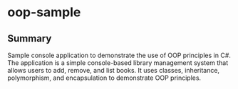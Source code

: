 # oop-sample

## Summary
Sample console application to demonstrate the use of OOP principles in C#.
The application is a simple console-based library management system that allows users to add, remove, and list books. It uses classes, inheritance, polymorphism, and encapsulation to demonstrate OOP principles.

